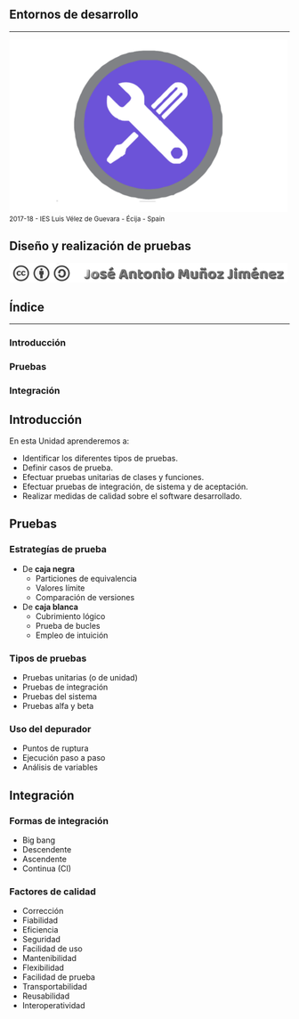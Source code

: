 <!---
Ejemplos

<video class="stretch" controls><source src="http://clips.vorwaerts-gmbh.de/big_buck_bunny.mp4" type="video/mp4"></video>
<iframe width="560" height="315" src="https://www.youtube.com/embed/3RBq-WlL4cU" frameborder="0" allowfullscreen></iframe>

slide: data-background="#ff0000" 
element: class="fragment" data-fragment-index="1"
-->
## Entornos de desarrollo
---
![Entornos de desarrollo](assets/entornosdesarrollo.png)
<small> 2017-18 - IES Luis Vélez de Guevara - Écija - Spain </small>


## Diseño y realización de pruebas

[![cc-by-sa](assets/cc-by-sa.png)](http://creativecommons.org/licenses/by-sa/4.0/)


## Índice
--- 
### Introducción
### Pruebas
### Integración

<!--- Note: Nota a pie de página. -->



## Introducción


En esta Unidad aprenderemos a:

- Identificar los diferentes tipos de pruebas.
- Definir casos de prueba.
- Efectuar pruebas unitarias de clases y funciones.
- Efectuar pruebas de integración, de sistema y de aceptación.
- Realizar medidas de calidad sobre el software desarrollado.


## Pruebas

### Estrategías de prueba

- De __caja negra__
  - Particiones de equivalencia
  - Valores límite
  - Comparación de versiones
- De __caja blanca__
  - Cubrimiento lógico
  - Prueba de bucles
  - Empleo de intuición


### Tipos de pruebas

- Pruebas unitarias (o de unidad)
- Pruebas de integración 
- Pruebas del sistema
- Pruebas alfa y beta


### Uso del depurador

- Puntos de ruptura
- Ejecución paso a paso
- Análisis de variables



## Integración


### Formas de integración

- Big bang
- Descendente
- Ascendente
- Continua (CI)


### Factores de calidad

- Corrección
- Fiabilidad
- Eficiencia
- Seguridad
- Facilidad de uso
- Mantenibilidad
- Flexibilidad
- Facilidad de prueba
- Transportabilidad
- Reusabilidad
- Interoperatividad




